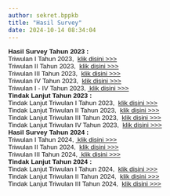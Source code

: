 ```yaml
---
author: sekret.bppkb
title: "Hasil Survey"
date: 2024-10-14 08:34:04
---
```

<p style="margin: 0cm;"><strong><span style="font-family: arial, helvetica, sans-serif; font-size: 10pt;"><span style="vertical-align: inherit;"><span style="vertical-align: inherit;">Hasil Survey Tahun 2023 :</span></span></span></strong><span style="font-family: arial, helvetica, sans-serif; font-size: 10pt;"><span style="vertical-align: inherit;"><span style="vertical-align: inherit;"></span></span></span></p>

<p style="margin: 0cm;"><span style="font-family: arial, helvetica, sans-serif; font-size: 10pt;"><span style="vertical-align: inherit;"><span style="vertical-align: inherit;">Triwulan I Tahun 2023,&nbsp; </span></span><a href="https://drive.google.com/file/d/1DgJ81ceR7_zkDAH_BNs0kgASSzNR58IF/view?usp=sharing"><span style="vertical-align: inherit;"><span style="vertical-align: inherit;">klik disini &gt;&gt;&gt;</span></span></a></span></p>

<p style="margin: 0cm;"><span style="font-family: arial, helvetica, sans-serif; font-size: 10pt;"><span style="vertical-align: inherit;"><span style="vertical-align: inherit;">Triwulan II Tahun 2023,&nbsp;&nbsp;</span></span><a href="https://drive.google.com/file/d/1K5NLRdFea5moc4Yw5Sz7mAcjHCzinXQv/view?usp=sharing"><span style="vertical-align: inherit;"><span style="vertical-align: inherit;">klik disini &gt;&gt;&gt;</span></span></a></span></p>

<p style="margin: 0cm;"><span style="font-family: arial, helvetica, sans-serif; font-size: 10pt;"><span style="vertical-align: inherit;"><span style="vertical-align: inherit;">Triwulan III Tahun 2023,&nbsp;&nbsp;</span></span><a href="https://drive.google.com/file/d/1_RWmPlwkgKGqyqRywFnhKq0KNX38eOCE/view?usp=sharing"><span style="vertical-align: inherit;"><span style="vertical-align: inherit;">klik disini &gt;&gt;&gt;</span></span></a></span></p>

<p style="margin: 0cm;"><span style="font-family: arial, helvetica, sans-serif; font-size: 10pt;"><span style="vertical-align: inherit;"><span style="vertical-align: inherit;">Triwulan IV Tahun 2023,&nbsp; </span></span><a href="https://drive.google.com/file/d/1du1AoI0xdUTxmWgVTRmDROYu0PL6kUDj/view?usp=sharing"><span style="vertical-align: inherit;"><span style="vertical-align: inherit;">klik disini &gt;&gt;&gt;</span></span></a></span></p>

<p style="margin: 0cm;"><span style="font-family: arial, helvetica, sans-serif; font-size: 10pt;"><span style="vertical-align: inherit;"><span style="vertical-align: inherit;"><span style="vertical-align: inherit;"><span style="vertical-align: inherit;">Triwulan I - IV Tahun 2023,&nbsp;</span></span><a href="https://drive.google.com/file/d/1ApHW4uAb1nHgInJ2byIiFYEddLNOyM5B/view?usp=sharing"><span style="vertical-align: inherit;"><span style="vertical-align: inherit;"> klik disini &gt;&gt;&gt;</span></span></a></span></span></span></p>

<p style="margin: 0cm;"><span style="font-family: arial, helvetica, sans-serif; font-size: 10pt;"><span style="vertical-align: inherit;"><span style="vertical-align: inherit;"><strong style="font-family: -apple-system, BlinkMacSystemFont, 'Segoe UI', Roboto, Oxygen, Ubuntu, Cantarell, 'Open Sans', 'Helvetica Neue', sans-serif; font-size: medium;"><span style="font-family: arial, helvetica, sans-serif; font-size: 10pt;"><span style="vertical-align: inherit;"><span style="vertical-align: inherit;"></span></span></span></strong></span></span></span></p>

<p style="margin: 0cm;"><span style="font-family: arial, helvetica, sans-serif; font-size: 10pt;"><span style="vertical-align: inherit;"><span style="vertical-align: inherit;"><strong style="font-family: -apple-system, BlinkMacSystemFont, 'Segoe UI', Roboto, Oxygen, Ubuntu, Cantarell, 'Open Sans', 'Helvetica Neue', sans-serif; font-size: medium;"><span style="font-family: arial, helvetica, sans-serif; font-size: 10pt;"><span style="vertical-align: inherit;"><span style="vertical-align: inherit;">Tindak Lanjut Tahun 2023 :</span></span></span></strong></span></span></span></p>

<p style="margin: 0cm;"><span style="font-family: arial, helvetica, sans-serif; font-size: 10pt;"><span style="vertical-align: inherit;"><span style="vertical-align: inherit;">Tindak Lanjut Triwulan I Tahun 2023,&nbsp; </span></span><a href="https://drive.google.com/file/d/1Tun-DdBPCvoDDITpmgEOButO1Wqoa5Bn/view?usp=sharing"><span style="vertical-align: inherit;"><span style="vertical-align: inherit;">klik disini &gt;&gt;&gt;</span></span></a></span></p>

<p style="margin: 0cm;"><span style="font-family: arial, helvetica, sans-serif; font-size: 10pt;"><span style="vertical-align: inherit;"><span style="vertical-align: inherit;">Tindak Lanjut Triwulan II Tahun 2023,&nbsp; </span></span><a href="https://drive.google.com/file/d/1GMI5Ih1QOjFctx2rzHjGh3jEV9vs1nyD/view?usp=sharing"><span style="vertical-align: inherit;"><span style="vertical-align: inherit;">klik disini &gt;&gt;&gt;</span></span></a></span></p>

<p style="margin: 0cm;"><span style="font-family: arial, helvetica, sans-serif; font-size: 10pt;"><span style="vertical-align: inherit;"><span style="vertical-align: inherit;">Tindak Lanjut Triwulan III Tahun 2023,&nbsp; </span></span><a href="https://drive.google.com/file/d/19wCSj-FSJBZ14IBe462_MEYoy3LFnsuY/view?usp=sharing"><span style="vertical-align: inherit;"><span style="vertical-align: inherit;">klik disini &gt;&gt;&gt;</span></span></a></span></p>

<p style="margin: 0cm;"><span style="font-family: arial, helvetica, sans-serif; font-size: 10pt;"><span style="vertical-align: inherit;"><span style="vertical-align: inherit;">Tindak Lanjut Triwulan IV Tahun 2023,&nbsp; </span></span><a href="https://drive.google.com/file/d/1rdsdF0r4orTjHxAHNoWsE8iiN4fZjSG3/view?usp=sharing"><span style="vertical-align: inherit;"><span style="vertical-align: inherit;">klik disini &gt;&gt;&gt;</span></span></a></span></p>

<p style="margin: 0cm;"></p>

<p style="margin: 0cm;"></p>

<p style="margin: 0cm;"><strong><span style="font-family: arial, helvetica, sans-serif; font-size: 10pt;">Hasil Survey Tahun 2024 :&nbsp;</span></strong></p>

<p style="margin: 0cm;"><span style="font-family: arial, helvetica, sans-serif; font-size: 10pt;"><span style="vertical-align: inherit;"><span style="vertical-align: inherit;">Triwulan I Tahun 2024, </span></span><a href="https://drive.google.com/file/d/12sSx5SmCwqARanPCMg3TGUR-TeXZqzc8/view?usp=sharing"><span style="vertical-align: inherit;"><span style="vertical-align: inherit;">&nbsp;klik disini &gt;&gt;&gt;</span></span></a></span></p>

<p style="margin: 0cm;"><span style="font-family: arial, helvetica, sans-serif; font-size: 10pt;"><span style="vertical-align: inherit;"><span style="vertical-align: inherit;">Triwulan II Tahun 2024,&nbsp;</span></span><span style="vertical-align: inherit;"><span style="vertical-align: inherit;"> <a href="https://drive.google.com/file/d/1jBm4jiz-eM8_l7rKBI6Jafsa81Y4yPiK/view?usp=sharing">klik disini &gt;&gt;&gt;</a></span></span></span></p>

<p style="margin: 0cm;"><span style="font-family: arial, helvetica, sans-serif; font-size: 10pt;"><span style="vertical-align: inherit;"><span style="vertical-align: inherit;"><span style="vertical-align: inherit;"><span style="vertical-align: inherit;">Triwulan III Tahun 2024, </span></span><a href="https://drive.google.com/file/d/1zg7ujhXekYE8ZqmWIgfs3DXeSICSDqp6/view?usp=sharing"><span style="vertical-align: inherit;"><span style="vertical-align: inherit;">&nbsp;klik disini &gt;&gt;&gt;</span></span></a></span></span></span></p>

<p style="margin: 0cm;"><span style="font-family: arial, helvetica, sans-serif; font-size: 10pt;"><span style="vertical-align: inherit;"><span style="vertical-align: inherit;"></span></span></span></p>

<p style="margin: 0cm;"><span style="font-family: arial, helvetica, sans-serif; font-size: 10pt;"><span style="vertical-align: inherit;"><span style="vertical-align: inherit;"><strong style="font-family: -apple-system, BlinkMacSystemFont, 'Segoe UI', Roboto, Oxygen, Ubuntu, Cantarell, 'Open Sans', 'Helvetica Neue', sans-serif; font-size: medium;"><span style="font-family: arial, helvetica, sans-serif; font-size: 10pt;"><span style="vertical-align: inherit;"><span style="vertical-align: inherit;">Tindak Lanjut Tahun 2024 :</span></span></span></strong></span></span></span></p>

<p style="margin: 0cm;"><span style="font-family: arial, helvetica, sans-serif; font-size: 10pt;"><span style="vertical-align: inherit;"><span style="vertical-align: inherit;">Tindak Lanjut Triwulan I Tahun 2024,&nbsp; </span></span><a href="https://drive.google.com/file/d/10i4aQwmaLHIc0ZYTSPzvqE-_yA_5jcXQ/view?usp=sharing"><span style="vertical-align: inherit;"><span style="vertical-align: inherit;">klik disini &gt;&gt;&gt;</span></span></a></span></p>

<p style="margin: 0cm;"><span style="font-family: arial, helvetica, sans-serif; font-size: 10pt;"><span style="vertical-align: inherit;"><span style="vertical-align: inherit;">Tindak Lanjut Triwulan II Tahun 2024, &nbsp;</span></span><a href="https://drive.google.com/file/d/1H94wNpizrKWH09L0J0ymMJphVm9we5us/view?usp=sharing"><span style="vertical-align: inherit;"><span style="vertical-align: inherit;">klik disini &gt;&gt;&gt;</span></span></a></span></p>

<p style="margin: 0cm;"><span style="font-family: arial, helvetica, sans-serif; font-size: 10pt;"><span style="vertical-align: inherit;"><span style="vertical-align: inherit;">Tindak Lanjut Triwulan III Tahun 2024, &nbsp;</span></span><a href="https://drive.google.com/file/d/1t-7FLf-H41IcvQsgVR79_lUnjTS1K8Cz/view?usp=sharing"><span style="vertical-align: inherit;"><span style="vertical-align: inherit;">klik disini &gt;&gt;&gt;</span></span></a></span></p>
